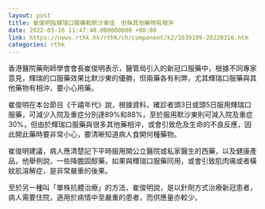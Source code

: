 ```yaml
---
layout: post
title: 崔俊明指輝瑞口服藥較默沙東佳　但與其他藥物有相沖
date: 2022-03-16 11:47:48.000000000 +08:00
link: https://news.rthk.hk/rthk/ch/component/k2/1639189-20220316.htm
categories: rthk
---
```


香港醫院藥劑師學會會長崔俊明表示，醫管局引入的新冠口服藥中，根據不同專家意見，輝瑞的口服藥效果比默沙東的優勝，但兩藥各有利弊，尤其輝瑞口服藥與其他藥物有相沖，要小心用藥。

崔俊明在本台節目《千禧年代》說，根據資料，確診者頭3日或頭5日服用輝瑞口服藥，可減少入院及重症分別達89%和88%，至於服用默沙東則可減入院及重症30%，但由於輝瑞口服藥與很多其他藥相沖，或會引致危及生命的不良反應，因此開此藥時要非常小心，要清晰知道病人食開何種藥物。

崔俊明建議，病人應清楚記下平時服用開公立醫院或私家醫生的西藥，以及健康產品，他舉例說，一些降膽固醇藥，如果與輝瑞口服藥同用，或會引致肌肉痛或者橫紋肌溶解症，是非常嚴重的後果。

至於另一種叫「單株抗體治療」的方法，崔俊明說，是以針劑方式治療新冠患者，病人需要住院，適用於病情中至嚴重的患者，而供應量亦較少。
